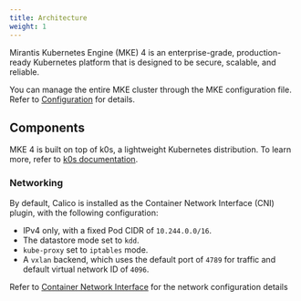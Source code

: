 ```yaml
---
title: Architecture
weight: 1
---
```


Mirantis Kubernetes Engine (MKE) 4 is an enterprise-grade, production-ready
Kubernetes platform that is designed to be secure, scalable, and reliable.

You can manage the entire MKE cluster through the MKE configuration file.
Refer to [Configuration](../configuration) for details.

## Components

MKE 4 is built on top of k0s, a lightweight Kubernetes distribution.
To learn more, refer to [k0s documentation](https://docs.k0sproject.io/v1.29.3+k0s.0/).

<!-- ### Control plane -->

<!-- [Discuss the control plane component and its function] -->

### Networking

By default, Calico is installed as the Container Network Interface (CNI) plugin,
with the following configuration:

- IPv4 only, with a fixed Pod CIDR of `10.244.0.0/16`.
- The datastore mode set to `kdd`.
- `kube-proxy` set to `iptables` mode.
- A `vxlan` backend, which uses the default port of `4789` for traffic and default virtual network ID of `4096`.

Refer to [Container Network Interface](../cni) for the network configuration details

<!-- ### Data Plane -->

<!-- [Discuss the data plane components and their functions] -->

<!-- ## High-Level Diagram -->

<!-- [Include a high-level diagram illustrating the MKE architecture] -->

<!-- ## Deployment considerations -->

<!-- [Highlight any important considerations for deploying MKE] -->

<!-- ## Conclusion [Wrap up the document with a conclusion or summary] -->

<!-- ### Control plane -->

<!-- [Discuss the control plane component and its function] -->
